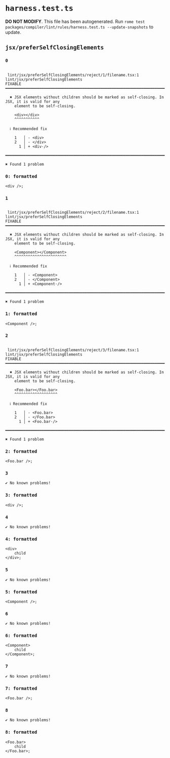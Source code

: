 # `harness.test.ts`

**DO NOT MODIFY**. This file has been autogenerated. Run `rome test packages/compiler/lint/rules/harness.test.ts --update-snapshots` to update.

## `jsx/preferSelfClosingElements`

### `0`

```

 lint/jsx/preferSelfClosingElements/reject/1/filename.tsx:1 lint/jsx/preferSelfClosingElements
FIXABLE  ━━━━━━━━━━━━━━━━━━━━━━━━━━━━━━━━━━━━━━━━━━━━━━━━━━━━━━━━━━━━━━━━━━━━━━━━━━━━━━━━━━━━━━━━━━━

  ✖ JSX elements without children should be marked as self-closing. In JSX, it is valid for any
    element to be self-closing.

    <div></div>
    ^^^^^^^^^^^

  ℹ Recommended fix

    1   │ - <div>
    2   │ - </div>
      1 │ + <div·/>

━━━━━━━━━━━━━━━━━━━━━━━━━━━━━━━━━━━━━━━━━━━━━━━━━━━━━━━━━━━━━━━━━━━━━━━━━━━━━━━━━━━━━━━━━━━━━━━━━━━━

✖ Found 1 problem

```

### `0: formatted`

```
<div />;

```

### `1`

```

 lint/jsx/preferSelfClosingElements/reject/2/filename.tsx:1 lint/jsx/preferSelfClosingElements
FIXABLE  ━━━━━━━━━━━━━━━━━━━━━━━━━━━━━━━━━━━━━━━━━━━━━━━━━━━━━━━━━━━━━━━━━━━━━━━━━━━━━━━━━━━━━━━━━━━

  ✖ JSX elements without children should be marked as self-closing. In JSX, it is valid for any
    element to be self-closing.

    <Component></Component>
    ^^^^^^^^^^^^^^^^^^^^^^^

  ℹ Recommended fix

    1   │ - <Component>
    2   │ - </Component>
      1 │ + <Component·/>

━━━━━━━━━━━━━━━━━━━━━━━━━━━━━━━━━━━━━━━━━━━━━━━━━━━━━━━━━━━━━━━━━━━━━━━━━━━━━━━━━━━━━━━━━━━━━━━━━━━━

✖ Found 1 problem

```

### `1: formatted`

```
<Component />;

```

### `2`

```

 lint/jsx/preferSelfClosingElements/reject/3/filename.tsx:1 lint/jsx/preferSelfClosingElements
FIXABLE  ━━━━━━━━━━━━━━━━━━━━━━━━━━━━━━━━━━━━━━━━━━━━━━━━━━━━━━━━━━━━━━━━━━━━━━━━━━━━━━━━━━━━━━━━━━━

  ✖ JSX elements without children should be marked as self-closing. In JSX, it is valid for any
    element to be self-closing.

    <Foo.bar></Foo.bar>
    ^^^^^^^^^^^^^^^^^^^

  ℹ Recommended fix

    1   │ - <Foo.bar>
    2   │ - </Foo.bar>
      1 │ + <Foo.bar·/>

━━━━━━━━━━━━━━━━━━━━━━━━━━━━━━━━━━━━━━━━━━━━━━━━━━━━━━━━━━━━━━━━━━━━━━━━━━━━━━━━━━━━━━━━━━━━━━━━━━━━

✖ Found 1 problem

```

### `2: formatted`

```
<Foo.bar />;

```

### `3`

```
✔ No known problems!

```

### `3: formatted`

```
<div />;

```

### `4`

```
✔ No known problems!

```

### `4: formatted`

```
<div>
	child
</div>;

```

### `5`

```
✔ No known problems!

```

### `5: formatted`

```
<Component />;

```

### `6`

```
✔ No known problems!

```

### `6: formatted`

```
<Component>
	child
</Component>;

```

### `7`

```
✔ No known problems!

```

### `7: formatted`

```
<Foo.bar />;

```

### `8`

```
✔ No known problems!

```

### `8: formatted`

```
<Foo.bar>
	child
</Foo.bar>;

```
